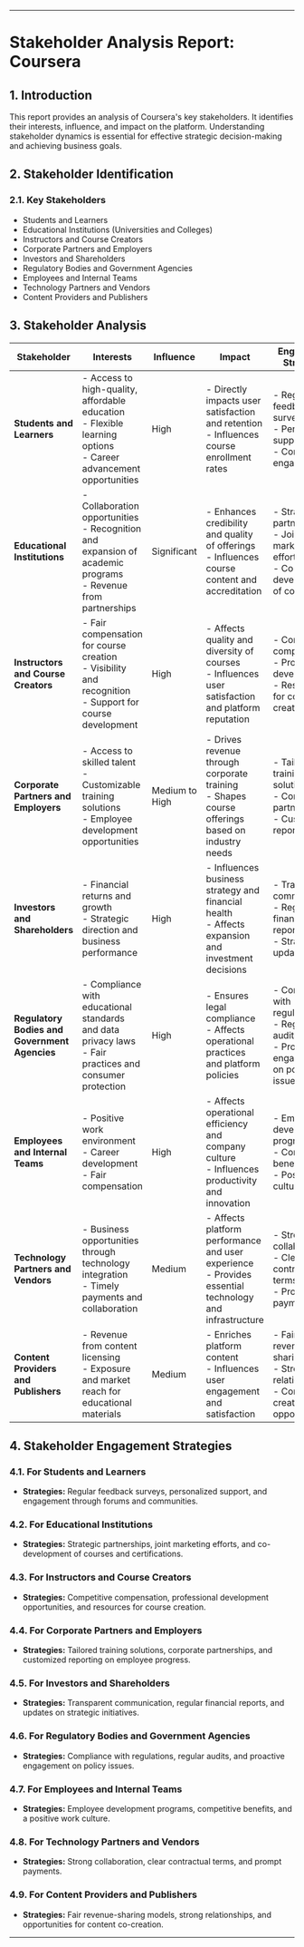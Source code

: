 
---

# **Stakeholder Analysis Report: Coursera**

## **1. Introduction**

This report provides an analysis of Coursera's key stakeholders. It identifies their interests, influence, and impact on the platform. Understanding stakeholder dynamics is essential for effective strategic decision-making and achieving business goals.

## **2. Stakeholder Identification**

### **2.1. Key Stakeholders**

- Students and Learners
- Educational Institutions (Universities and Colleges)
- Instructors and Course Creators
- Corporate Partners and Employers
- Investors and Shareholders
- Regulatory Bodies and Government Agencies
- Employees and Internal Teams
- Technology Partners and Vendors
- Content Providers and Publishers

## **3. Stakeholder Analysis**

| **Stakeholder**                  | **Interests**                                                                                         | **Influence**                  | **Impact**                                                                                       | **Engagement Strategies**                                           |
|---------------------------------|------------------------------------------------------------------------------------------------------|--------------------------------|-------------------------------------------------------------------------------------------------|---------------------------------------------------------------------|
| **Students and Learners**        | - Access to high-quality, affordable education<br>- Flexible learning options<br>- Career advancement opportunities   | High                           | - Directly impacts user satisfaction and retention<br>- Influences course enrollment rates    | - Regular feedback surveys<br>- Personalized support<br>- Community engagement     |
| **Educational Institutions**     | - Collaboration opportunities<br>- Recognition and expansion of academic programs<br>- Revenue from partnerships | Significant                     | - Enhances credibility and quality of offerings<br>- Influences course content and accreditation | - Strategic partnerships<br>- Joint marketing efforts<br>- Co-development of courses |
| **Instructors and Course Creators** | - Fair compensation for course creation<br>- Visibility and recognition<br>- Support for course development | High                           | - Affects quality and diversity of courses<br>- Influences user satisfaction and platform reputation | - Competitive compensation<br>- Professional development<br>- Resources for course creation |
| **Corporate Partners and Employers** | - Access to skilled talent<br>- Customizable training solutions<br>- Employee development opportunities | Medium to High                 | - Drives revenue through corporate training<br>- Shapes course offerings based on industry needs | - Tailored training solutions<br>- Corporate partnerships<br>- Customized reporting |
| **Investors and Shareholders**   | - Financial returns and growth<br>- Strategic direction and business performance                     | High                           | - Influences business strategy and financial health<br>- Affects expansion and investment decisions | - Transparent communication<br>- Regular financial reports<br>- Strategic updates |
| **Regulatory Bodies and Government Agencies** | - Compliance with educational standards and data privacy laws<br>- Fair practices and consumer protection | High                           | - Ensures legal compliance<br>- Affects operational practices and platform policies            | - Compliance with regulations<br>- Regular audits<br>- Proactive engagement on policy issues |
| **Employees and Internal Teams** | - Positive work environment<br>- Career development<br>- Fair compensation                          | High                           | - Affects operational efficiency and company culture<br>- Influences productivity and innovation | - Employee development programs<br>- Competitive benefits<br>- Positive work culture |
| **Technology Partners and Vendors** | - Business opportunities through technology integration<br>- Timely payments and collaboration    | Medium                         | - Affects platform performance and user experience<br>- Provides essential technology and infrastructure | - Strong collaboration<br>- Clear contractual terms<br>- Prompt payments |
| **Content Providers and Publishers** | - Revenue from content licensing<br>- Exposure and market reach for educational materials           | Medium                         | - Enriches platform content<br>- Influences user engagement and satisfaction                    | - Fair revenue-sharing models<br>- Strong relationships<br>- Content co-creation opportunities |

## **4. Stakeholder Engagement Strategies**

### **4.1. For Students and Learners**
- **Strategies:** Regular feedback surveys, personalized support, and engagement through forums and communities.

### **4.2. For Educational Institutions**
- **Strategies:** Strategic partnerships, joint marketing efforts, and co-development of courses and certifications.

### **4.3. For Instructors and Course Creators**
- **Strategies:** Competitive compensation, professional development opportunities, and resources for course creation.

### **4.4. For Corporate Partners and Employers**
- **Strategies:** Tailored training solutions, corporate partnerships, and customized reporting on employee progress.

### **4.5. For Investors and Shareholders**
- **Strategies:** Transparent communication, regular financial reports, and updates on strategic initiatives.

### **4.6. For Regulatory Bodies and Government Agencies**
- **Strategies:** Compliance with regulations, regular audits, and proactive engagement on policy issues.

### **4.7. For Employees and Internal Teams**
- **Strategies:** Employee development programs, competitive benefits, and a positive work culture.

### **4.8. For Technology Partners and Vendors**
- **Strategies:** Strong collaboration, clear contractual terms, and prompt payments.

### **4.9. For Content Providers and Publishers**
- **Strategies:** Fair revenue-sharing models, strong relationships, and opportunities for content co-creation.


---
